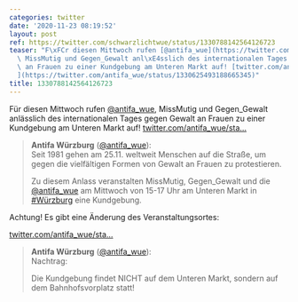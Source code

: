 ```yaml
---
categories: twitter
date: '2020-11-23 08:19:52'
layout: post
ref: https://twitter.com/schwarzlichtwue/status/1330788142564126723
teaser: "F\xFCr diesen Mittwoch rufen [@antifa_wue](https://twitter.com/antifa_wue),\
  \ MissMutig und Gegen_Gewalt anl\xE4sslich des internationalen Tages gegen Gewalt\
  \ an Frauen zu einer Kundgebung am Unteren Markt auf! [twitter.com/antifa_wue/sta\u2026\
  ](https://twitter.com/antifa_wue/status/1330625493188665345)"
title: 1330788142564126723
---
```

Für diesen Mittwoch rufen [@antifa_wue](https://twitter.com/antifa_wue), MissMutig und Gegen_Gewalt anlässlich des internationalen Tages gegen Gewalt an Frauen zu einer Kundgebung am Unteren Markt auf! [twitter.com/antifa_wue/sta…](https://twitter.com/antifa_wue/status/1330625493188665345)
> <b>Antifa Würzburg</b> ([@antifa_wue](https://twitter.com/antifa_wue)):  
>Seit 1981 gehen am 25.11. weltweit Menschen auf die Straße, um gegen die vielfältigen Formen von Gewalt an Frauen zu protestieren.   
>  
>  
>  
>Zu diesem Anlass veranstalten MissMutig, Gegen_Gewalt und die [@antifa_wue](https://twitter.com/antifa_wue) am Mittwoch von 15-17 Uhr am Unteren Markt in [#Würzburg](/t/würzburg) eine Kundgebung.   


Achtung! Es gibt eine Änderung des Veranstaltungsortes:

[twitter.com/antifa_wue/sta…](https://twitter.com/antifa_wue/status/1330858961365577728?s=19)
> <b>Antifa Würzburg</b> ([@antifa_wue](https://twitter.com/antifa_wue)):  
>Nachtrag:   
>  
>Die Kundgebung findet NICHT auf dem Unteren Markt, sondern auf dem Bahnhofsvorplatz statt!   

